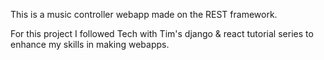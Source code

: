 This is a music controller webapp made on the REST framework.

For this project I followed Tech with Tim's django & react tutorial series to enhance my skills in making webapps.